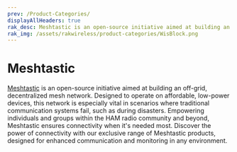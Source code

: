 ```yaml
---
prev: /Product-Categories/
displayAllHeaders: true
rak_desc: Meshtastic is an open-source initiative aimed at building an off-grid, decentralized mesh network. Discover the power of connectivity with our exclusive range of Meshtastic products.
rak_img: /assets/rakwireless/product-categories/WisBlock.png
---
```


# Meshtastic

<rk-head img="/assets/images/meshtastic/meshtastic.png" center>


<a href="https://meshtastic.org/" target="_blank">Meshtastic</a> is an open-source initiative aimed at building an off-grid, decentralized mesh network. Designed to operate on affordable, low-power devices, this network is especially vital in scenarios where traditional communication systems fail, such as during disasters. Empowering individuals and groups within the HAM radio community and beyond, Meshtastic ensures connectivity when it's needed most. Discover the power of connectivity with our exclusive range of Meshtastic products, designed for enhanced communication and monitoring in any environment.

</rk-head>


<rk-products :tags="['meshtastic']" />
